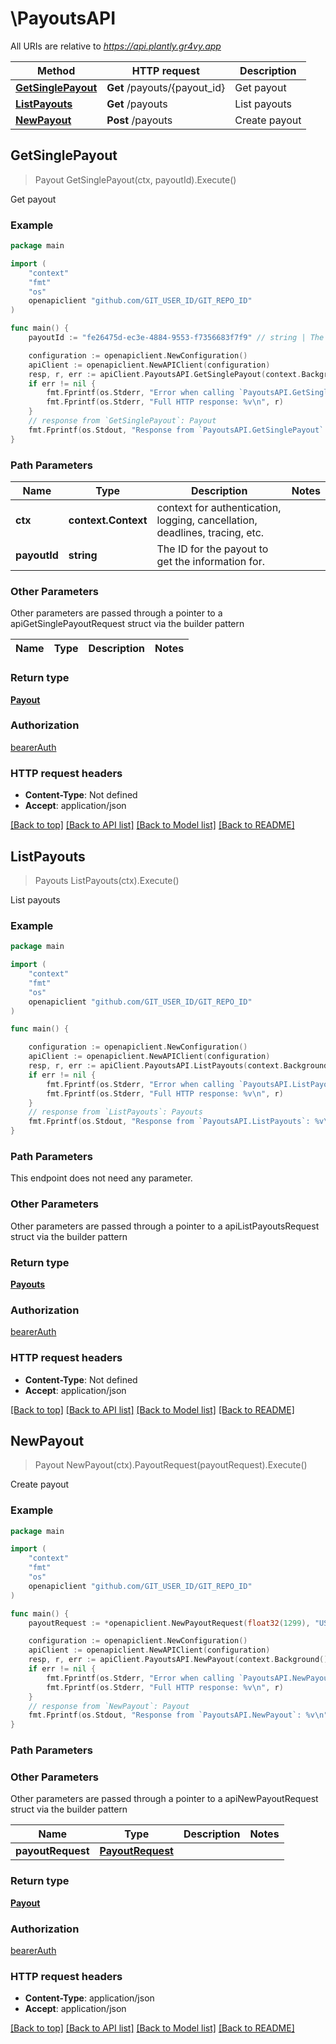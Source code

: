 # \PayoutsAPI

All URIs are relative to *https://api.plantly.gr4vy.app*

Method | HTTP request | Description
------------- | ------------- | -------------
[**GetSinglePayout**](PayoutsAPI.md#GetSinglePayout) | **Get** /payouts/{payout_id} | Get payout
[**ListPayouts**](PayoutsAPI.md#ListPayouts) | **Get** /payouts | List payouts
[**NewPayout**](PayoutsAPI.md#NewPayout) | **Post** /payouts | Create payout



## GetSinglePayout

> Payout GetSinglePayout(ctx, payoutId).Execute()

Get payout



### Example

```go
package main

import (
	"context"
	"fmt"
	"os"
	openapiclient "github.com/GIT_USER_ID/GIT_REPO_ID"
)

func main() {
	payoutId := "fe26475d-ec3e-4884-9553-f7356683f7f9" // string | The ID for the payout to get the information for.

	configuration := openapiclient.NewConfiguration()
	apiClient := openapiclient.NewAPIClient(configuration)
	resp, r, err := apiClient.PayoutsAPI.GetSinglePayout(context.Background(), payoutId).Execute()
	if err != nil {
		fmt.Fprintf(os.Stderr, "Error when calling `PayoutsAPI.GetSinglePayout``: %v\n", err)
		fmt.Fprintf(os.Stderr, "Full HTTP response: %v\n", r)
	}
	// response from `GetSinglePayout`: Payout
	fmt.Fprintf(os.Stdout, "Response from `PayoutsAPI.GetSinglePayout`: %v\n", resp)
}
```

### Path Parameters


Name | Type | Description  | Notes
------------- | ------------- | ------------- | -------------
**ctx** | **context.Context** | context for authentication, logging, cancellation, deadlines, tracing, etc.
**payoutId** | **string** | The ID for the payout to get the information for. | 

### Other Parameters

Other parameters are passed through a pointer to a apiGetSinglePayoutRequest struct via the builder pattern


Name | Type | Description  | Notes
------------- | ------------- | ------------- | -------------


### Return type

[**Payout**](Payout.md)

### Authorization

[bearerAuth](../README.md#bearerAuth)

### HTTP request headers

- **Content-Type**: Not defined
- **Accept**: application/json

[[Back to top]](#) [[Back to API list]](../README.md#documentation-for-api-endpoints)
[[Back to Model list]](../README.md#documentation-for-models)
[[Back to README]](../README.md)


## ListPayouts

> Payouts ListPayouts(ctx).Execute()

List payouts



### Example

```go
package main

import (
	"context"
	"fmt"
	"os"
	openapiclient "github.com/GIT_USER_ID/GIT_REPO_ID"
)

func main() {

	configuration := openapiclient.NewConfiguration()
	apiClient := openapiclient.NewAPIClient(configuration)
	resp, r, err := apiClient.PayoutsAPI.ListPayouts(context.Background()).Execute()
	if err != nil {
		fmt.Fprintf(os.Stderr, "Error when calling `PayoutsAPI.ListPayouts``: %v\n", err)
		fmt.Fprintf(os.Stderr, "Full HTTP response: %v\n", r)
	}
	// response from `ListPayouts`: Payouts
	fmt.Fprintf(os.Stdout, "Response from `PayoutsAPI.ListPayouts`: %v\n", resp)
}
```

### Path Parameters

This endpoint does not need any parameter.

### Other Parameters

Other parameters are passed through a pointer to a apiListPayoutsRequest struct via the builder pattern


### Return type

[**Payouts**](Payouts.md)

### Authorization

[bearerAuth](../README.md#bearerAuth)

### HTTP request headers

- **Content-Type**: Not defined
- **Accept**: application/json

[[Back to top]](#) [[Back to API list]](../README.md#documentation-for-api-endpoints)
[[Back to Model list]](../README.md#documentation-for-models)
[[Back to README]](../README.md)


## NewPayout

> Payout NewPayout(ctx).PayoutRequest(payoutRequest).Execute()

Create payout



### Example

```go
package main

import (
	"context"
	"fmt"
	"os"
	openapiclient "github.com/GIT_USER_ID/GIT_REPO_ID"
)

func main() {
	payoutRequest := *openapiclient.NewPayoutRequest(float32(1299), "USD", "a7d6b829-aea5-407d-ab7f-138784b5ad2c", *openapiclient.NewPayoutPaymentMethodRequest("card")) // PayoutRequest |  (optional)

	configuration := openapiclient.NewConfiguration()
	apiClient := openapiclient.NewAPIClient(configuration)
	resp, r, err := apiClient.PayoutsAPI.NewPayout(context.Background()).PayoutRequest(payoutRequest).Execute()
	if err != nil {
		fmt.Fprintf(os.Stderr, "Error when calling `PayoutsAPI.NewPayout``: %v\n", err)
		fmt.Fprintf(os.Stderr, "Full HTTP response: %v\n", r)
	}
	// response from `NewPayout`: Payout
	fmt.Fprintf(os.Stdout, "Response from `PayoutsAPI.NewPayout`: %v\n", resp)
}
```

### Path Parameters



### Other Parameters

Other parameters are passed through a pointer to a apiNewPayoutRequest struct via the builder pattern


Name | Type | Description  | Notes
------------- | ------------- | ------------- | -------------
 **payoutRequest** | [**PayoutRequest**](PayoutRequest.md) |  | 

### Return type

[**Payout**](Payout.md)

### Authorization

[bearerAuth](../README.md#bearerAuth)

### HTTP request headers

- **Content-Type**: application/json
- **Accept**: application/json

[[Back to top]](#) [[Back to API list]](../README.md#documentation-for-api-endpoints)
[[Back to Model list]](../README.md#documentation-for-models)
[[Back to README]](../README.md)

